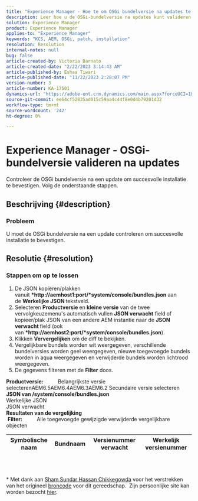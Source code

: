 ```yaml
---
title: "Experience Manager - Hoe te om OSGi bundelversie na updates te bevestigen"
description: Leer hoe u de OSGi-bundelversie na updates kunt valideren.
solution: Experience Manager
product: Experience Manager
applies-to: "Experience Manager"
keywords: "KCS, AEM, OSGi, patch, installation"
resolution: Resolution
internal-notes: null
bug: false
article-created-by: Victoria Barnato
article-created-date: "2/22/2023 3:14:43 AM"
article-published-by: Eshaa Tiwari
article-published-date: "11/22/2023 2:28:07 PM"
version-number: 3
article-number: KA-17501
dynamics-url: "https://adobe-ent.crm.dynamics.com/main.aspx?forceUCI=1&pagetype=entityrecord&etn=knowledgearticle&id=b247d608-5fb2-ed11-83fe-6045bd0067ea"
source-git-commit: ee64cf52835ad015c59aa4c44f8e0d4b79201d32
workflow-type: tm+mt
source-wordcount: '242'
ht-degree: 0%

---
```


# Experience Manager - OSGi-bundelversie valideren na updates


Controleer de OSGi bundelversie na een update om succesvolle installatie te bevestigen. Volg de onderstaande stappen.

## Beschrijving {#description}


### Probleem

U moet de OSGi bundelversie na een update controleren om succesvolle installatie te bevestigen.


## Resolutie {#resolution}


### Stappen om op te lossen

1. De JSON kopiëren/plakken vanuit <b>*http://aemhost1:port/*system/console/bundles.json</b> aan de <b>Werkelijke JSON </b>tekstveld.
2. Selecteren <b>Productversie </b>en <b>kleine versie</b> van de twee vervolgkeuzemenu&#39;s automatisch vullen <b>JSON verwacht</b> field<b> </b>of kopieer/plak JSON van een andere AEM instantie naar de <b>JSON verwacht </b>field (ook van <b>*http://aemhost2:port/*system/console/bundles.json</b>).
3. Klikken <b>Ververgelijken</b> om de diff te bekijken.
4. Vergelijkbare bundels worden wit weergegeven, verschillende bundelversies worden geel weergegeven, nieuwe toegevoegde bundels worden in aqua weergegeven en verwijderde bundels worden lichtrood weergegeven.
5. De gegevens filteren met de <b>Filter</b> doos.

<b>Productversie:</b>          Belangrijkste versie selecterenAEM6.5AEM6.4AEM6.3AEM6.2 Secundaire versie selecteren
<b>JSON van /system/console/bundles.json</b><br>Werkelijke JSON <br>JSON verwacht 
 <br><b>Resultaten van de vergelijking</b><br> <b>Filter:</b>          Alle toegevoegde gewijzigde verwijderde vergelijkbare objecten     <br>

| Symbolische naam | Bundnaam | Versienummer verwacht | Werkelijk versienummer |
| --- | --- | --- | --- |

<br> 




\* Met dank aan [Sham Sundar Hassan Chikkegowda](https://www.linkedin.com/in/sham-sundar-hassan-chikkegowda-6b03a517) voor het verstrekken van het origineel [broncode](https://github.com/Schikkeg/schikkeg.github.io/blob/master/tools/coi.html) voor dit gereedschap.  Zijn persoonlijke site kan worden bezocht [hier](https://www.aemstuff.com/).

